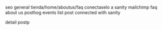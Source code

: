 seo general tienda/home/aboutus/faq conectaselo a sanity
mailchimp
faq
about us
posthog
events
list post
connected with sanity

detail postp
